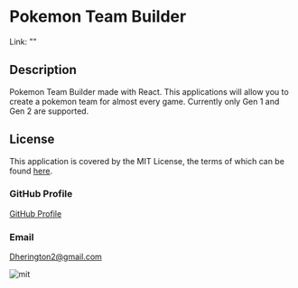 # Pokemon Team Builder
  Link: ""
  
  ## Description
  Pokemon Team Builder made with React. This applications will allow you to create a pokemon team for almost every game. 
  Currently only Gen 1 and Gen 2 are supported.
  
  ## License
  This application is covered by the MIT License, the terms of which can be found [here](https://opensource.org/licenses/MIT).

  ### GitHub Profile
  [GitHub Profile](http://github.com/Dherington1)
  
  ### Email
  Dherington2@gmail.com

  ![mit](https://img.shields.io/badge/license-MIT%20License-red)
